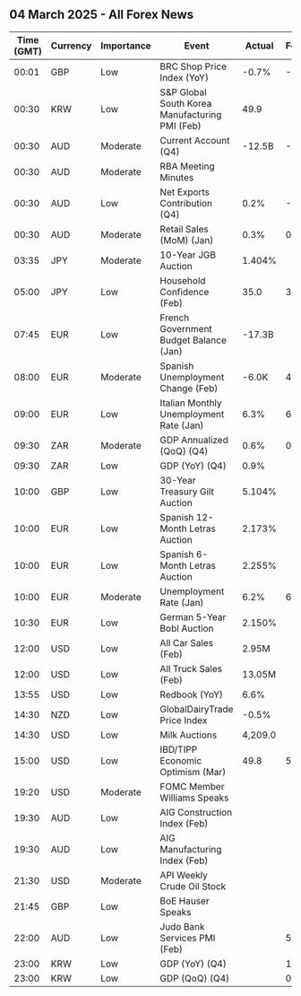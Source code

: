 ## 04 March 2025 - All Forex News

| Time (GMT) | Currency | Importance | Event | Actual | Forecast | Previous |
|------|----------|------------|-------|--------|----------|----------|
| 00:01 | GBP | Low | BRC Shop Price Index (YoY) | -0.7% | -0.5% | -0.7% |
| 00:30 | KRW | Low | S&P Global South Korea Manufacturing PMI (Feb) | 49.9 |  | 50.3 |
| 00:30 | AUD | Moderate | Current Account (Q4) | -12.5B | -11.8B | -13.9B |
| 00:30 | AUD | Moderate | RBA Meeting Minutes |  |  |  |
| 00:30 | AUD | Low | Net Exports Contribution (Q4) | 0.2% | -0.1% | 0.1% |
| 00:30 | AUD | Moderate | Retail Sales (MoM) (Jan) | 0.3% | 0.3% | -0.1% |
| 03:35 | JPY | Moderate | 10-Year JGB Auction | 1.404% |  | 1.260% |
| 05:00 | JPY | Low | Household Confidence (Feb) | 35.0 | 35.2 | 35.2 |
| 07:45 | EUR | Low | French Government Budget Balance (Jan) | -17.3B |  | -156.3B |
| 08:00 | EUR | Moderate | Spanish Unemployment Change (Feb) | -6.0K | 45.2K | 38.7K |
| 09:00 | EUR | Low | Italian Monthly Unemployment Rate (Jan) | 6.3% | 6.2% | 6.4% |
| 09:30 | ZAR | Moderate | GDP Annualized (QoQ) (Q4) | 0.6% | 0.9% | -0.1% |
| 09:30 | ZAR | Low | GDP (YoY) (Q4) | 0.9% |  | 0.4% |
| 10:00 | GBP | Low | 30-Year Treasury Gilt Auction | 5.104% |  | 5.198% |
| 10:00 | EUR | Low | Spanish 12-Month Letras Auction | 2.173% |  | 2.221% |
| 10:00 | EUR | Low | Spanish 6-Month Letras Auction | 2.255% |  | 2.355% |
| 10:00 | EUR | Moderate | Unemployment Rate (Jan) | 6.2% | 6.3% | 6.2% |
| 10:30 | EUR | Low | German 5-Year Bobl Auction | 2.150% |  | 2.170% |
| 12:00 | USD | Low | All Car Sales (Feb) | 2.95M |  | 2.83M |
| 12:00 | USD | Low | All Truck Sales (Feb) | 13.05M |  | 12.67M |
| 13:55 | USD | Low | Redbook (YoY) | 6.6% |  | 6.2% |
| 14:30 | NZD | Low | GlobalDairyTrade Price Index | -0.5% |  | -0.6% |
| 14:30 | USD | Low | Milk Auctions | 4,209.0 |  | 4,370.0 |
| 15:00 | USD | Low | IBD/TIPP Economic Optimism (Mar) | 49.8 | 53.1 | 52.0 |
| 19:20 | USD | Moderate | FOMC Member Williams Speaks |  |  |  |
| 19:30 | AUD | Low | AIG Construction Index (Feb) |  |  | -20.0 |
| 19:30 | AUD | Low | AIG Manufacturing Index (Feb) |  |  | -22.7 |
| 21:30 | USD | Moderate | API Weekly Crude Oil Stock |  |  | -0.640M |
| 21:45 | GBP | Low | BoE Hauser Speaks |  |  |  |
| 22:00 | AUD | Low | Judo Bank Services PMI (Feb) |  | 51.4 | 51.2 |
| 23:00 | KRW | Low | GDP (YoY) (Q4) |  | 1.2% | 1.2% |
| 23:00 | KRW | Low | GDP (QoQ) (Q4) |  | 0.1% | 0.1% |
